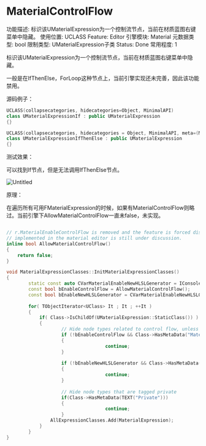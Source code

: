 # MaterialControlFlow

功能描述: 标识该UMaterialExpression为一个控制流节点，当前在材质蓝图右键菜单中隐藏。
使用位置: UCLASS
Feature: Editor
引擎模块: Material
元数据类型: bool
限制类型: UMaterialExpression子类
Status: Done
常用程度: 1

标识该UMaterialExpression为一个控制流节点，当前在材质蓝图右键菜单中隐藏。

一般是在IfThenElse，ForLoop这种节点上，当前引擎实现还未完善，因此该功能禁用。

源码例子：

```cpp
UCLASS(collapsecategories, hidecategories=Object, MinimalAPI)
class UMaterialExpressionIf : public UMaterialExpression
{}

UCLASS(collapsecategories, hidecategories = Object, MinimalAPI, meta=(MaterialControlFlow))
class UMaterialExpressionIfThenElse : public UMaterialExpression
{}
```

测试效果：

可以找到If节点，但是无法调用IfThenElse节点。

![Untitled](MaterialControlFlow/Untitled.png)

原理：

在遍历所有可用FMaterialExpression的时候，如果有MaterialControlFlow则略过。当前引擎下AllowMaterialControlFlow一直未false，未实现。

```cpp

// r.MaterialEnableControlFlow is removed and the feature is forced disabled as how control flow should be
// implemented in the material editor is still under discussion.
inline bool AllowMaterialControlFlow()
{
	return false;
}

void MaterialExpressionClasses::InitMaterialExpressionClasses()
{
		static const auto CVarMaterialEnableNewHLSLGenerator = IConsoleManager::Get().FindTConsoleVariableDataInt(TEXT("r.MaterialEnableNewHLSLGenerator"));
		const bool bEnableControlFlow = AllowMaterialControlFlow();
		const bool bEnableNewHLSLGenerator = CVarMaterialEnableNewHLSLGenerator->GetValueOnAnyThread() != 0;
	
		for( TObjectIterator<UClass> It ; It ; ++It )
		{
			if( Class->IsChildOf(UMaterialExpression::StaticClass()) )
			{
					// Hide node types related to control flow, unless it's enabled
					if (!bEnableControlFlow && Class->HasMetaData("MaterialControlFlow"))
					{
									continue;
					}
					
					if (!bEnableNewHLSLGenerator && Class->HasMetaData("MaterialNewHLSLGenerator"))
					{
									continue;
					}
					
					// Hide node types that are tagged private
					if(Class->HasMetaData(TEXT("Private")))
					{
									continue;
					}
				AllExpressionClasses.Add(MaterialExpression);
			}
		}
}
```